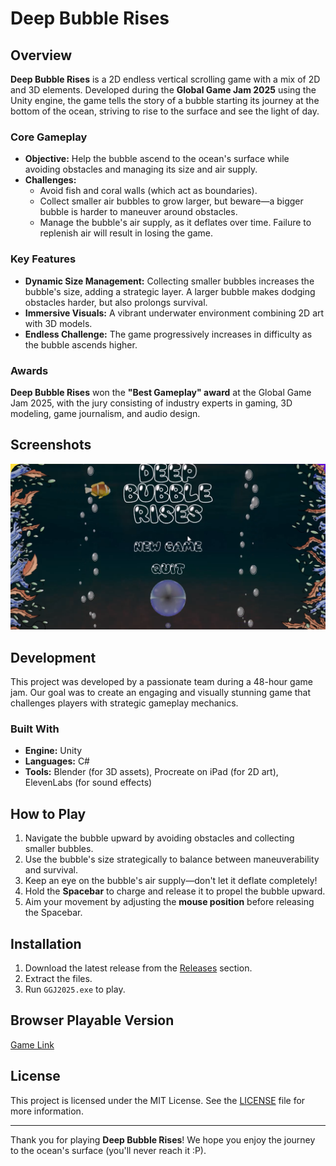 # Deep Bubble Rises

## Overview
**Deep Bubble Rises** is a 2D endless vertical scrolling game with a mix of 2D and 3D elements. Developed during the **Global Game Jam 2025** using the Unity engine, the game tells the story of a bubble starting its journey at the bottom of the ocean, striving to rise to the surface and see the light of day.

### Core Gameplay
- **Objective:** Help the bubble ascend to the ocean's surface while avoiding obstacles and managing its size and air supply.
- **Challenges:**
  - Avoid fish and coral walls (which act as boundaries).
  - Collect smaller air bubbles to grow larger, but beware—a bigger bubble is harder to maneuver around obstacles.
  - Manage the bubble's air supply, as it deflates over time. Failure to replenish air will result in losing the game.

### Key Features
- **Dynamic Size Management:** Collecting smaller bubbles increases the bubble's size, adding a strategic layer. A larger bubble makes dodging obstacles harder, but also prolongs survival.
- **Immersive Visuals:** A vibrant underwater environment combining 2D art with 3D models.
- **Endless Challenge:** The game progressively increases in difficulty as the bubble ascends higher.

### Awards
**Deep Bubble Rises** won the **"Best Gameplay" award** at the Global Game Jam 2025, with the jury consisting of industry experts in gaming, 3D modeling, game journalism, and audio design.

## Screenshots
![Screenshot](https://github.com/mym2o/DeepBubbleRises/blob/main/dbr-screenshot.png?raw=true "Deep Bubble Rises")

## Development
This project was developed by a passionate team during a 48-hour game jam. Our goal was to create an engaging and visually stunning game that challenges players with strategic gameplay mechanics.

### Built With
- **Engine:** Unity
- **Languages:** C#
- **Tools:** Blender (for 3D assets), Procreate on iPad (for 2D art), ElevenLabs (for sound effects)

## How to Play
1. Navigate the bubble upward by avoiding obstacles and collecting smaller bubbles.
2. Use the bubble's size strategically to balance between maneuverability and survival.
3. Keep an eye on the bubble's air supply—don't let it deflate completely!
4. Hold the **Spacebar** to charge and release it to propel the bubble upward.
5. Aim your movement by adjusting the **mouse position** before releasing the Spacebar.

## Installation
1. Download the latest release from the [Releases](https://ggjv4.s3.us-west-1.amazonaws.com/files/games/2025/842069/exec/Deep%20Bubble%20Rises%20(2).zip?VersionId=9WXlmHWKjr_Bc2CuX_nMCDnaW9LbIeDV) section.
2. Extract the files.
3. Run `GGJ2025.exe` to play.

## Browser Playable Version
[Game Link](https://mym2olab.altervista.org/DeepBubbleRises/)

## License
This project is licensed under the MIT License. See the [LICENSE](#) file for more information.

---

Thank you for playing **Deep Bubble Rises**! We hope you enjoy the journey to the ocean's surface (you'll never reach it :P).

